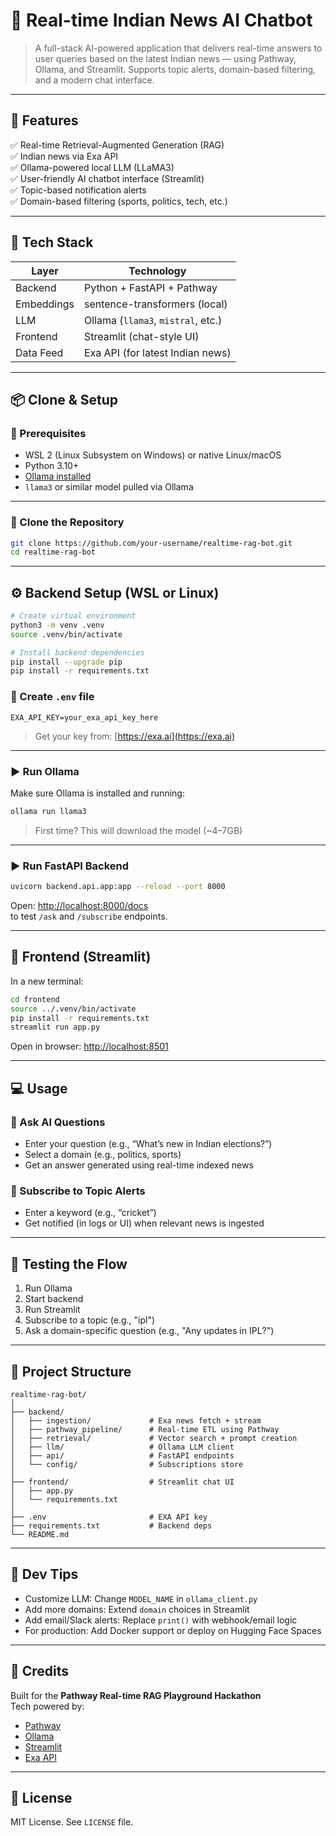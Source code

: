 
# 🧠 Real-time Indian News AI Chatbot

> A full-stack AI-powered application that delivers real-time answers to user queries based on the latest Indian news — using Pathway, Ollama, and Streamlit. Supports topic alerts, domain-based filtering, and a modern chat interface.

---

## 📌 Features

✅ Real-time Retrieval-Augmented Generation (RAG)  
✅ Indian news via Exa API  
✅ Ollama-powered local LLM (LLaMA3)  
✅ User-friendly AI chatbot interface (Streamlit)  
✅ Topic-based notification alerts  
✅ Domain-based filtering (sports, politics, tech, etc.)

---

## 🧱 Tech Stack

| Layer      | Technology         |
|------------|--------------------|
| Backend    | Python + FastAPI + Pathway |
| Embeddings | sentence-transformers (local) |
| LLM        | Ollama (`llama3`, `mistral`, etc.) |
| Frontend   | Streamlit (chat-style UI) |
| Data Feed  | Exa API (for latest Indian news) |

---

## 📦 Clone & Setup

### 🔧 Prerequisites

- WSL 2 (Linux Subsystem on Windows) or native Linux/macOS
- Python 3.10+
- [Ollama installed](https://ollama.com)
- `llama3` or similar model pulled via Ollama

---

### 📁 Clone the Repository

```bash
git clone https://github.com/your-username/realtime-rag-bot.git
cd realtime-rag-bot
```

---

## ⚙️ Backend Setup (WSL or Linux)

```bash
# Create virtual environment
python3 -m venv .venv
source .venv/bin/activate

# Install backend dependencies
pip install --upgrade pip
pip install -r requirements.txt
```

### 📄 Create `.env` file

```env
EXA_API_KEY=your_exa_api_key_here
```

> Get your key from: [https://exa.ai](https://exa.ai)

---

### ▶️ Run Ollama

Make sure Ollama is installed and running:

```bash
ollama run llama3
```

> First time? This will download the model (~4–7GB)

---

### ▶️ Run FastAPI Backend

```bash
uvicorn backend.api.app:app --reload --port 8000
```

Open: [http://localhost:8000/docs](http://localhost:8000/docs)  
to test `/ask` and `/subscribe` endpoints.

---

## 💬 Frontend (Streamlit)

In a new terminal:

```bash
cd frontend
source ../.venv/bin/activate
pip install -r requirements.txt
streamlit run app.py
```

Open in browser: [http://localhost:8501](http://localhost:8501)

---

## 💻 Usage

### 🧠 Ask AI Questions

- Enter your question (e.g., “What’s new in Indian elections?”)
- Select a domain (e.g., politics, sports)
- Get an answer generated using real-time indexed news

### 🔔 Subscribe to Topic Alerts

- Enter a keyword (e.g., “cricket”)
- Get notified (in logs or UI) when relevant news is ingested

---

## 🧪 Testing the Flow

1. Run Ollama
2. Start backend
3. Run Streamlit
4. Subscribe to a topic (e.g., "ipl")
5. Ask a domain-specific question (e.g., "Any updates in IPL?")

---

## 📁 Project Structure

```
realtime-rag-bot/
│
├── backend/
│   ├── ingestion/             # Exa news fetch + stream
│   ├── pathway_pipeline/      # Real-time ETL using Pathway
│   ├── retrieval/             # Vector search + prompt creation
│   ├── llm/                   # Ollama LLM client
│   ├── api/                   # FastAPI endpoints
│   └── config/                # Subscriptions store
│
├── frontend/                  # Streamlit chat UI
│   ├── app.py
│   └── requirements.txt
│
├── .env                       # EXA API key
├── requirements.txt           # Backend deps
└── README.md
```

---

## 🔧 Dev Tips

- Customize LLM: Change `MODEL_NAME` in `ollama_client.py`
- Add more domains: Extend `domain` choices in Streamlit
- Add email/Slack alerts: Replace `print()` with webhook/email logic
- For production: Add Docker support or deploy on Hugging Face Spaces

---

## 🤝 Credits

Built for the **Pathway Real-time RAG Playground Hackathon**  
Tech powered by:
- [Pathway](https://pathway.com/)
- [Ollama](https://ollama.com/)
- [Streamlit](https://streamlit.io/)
- [Exa API](https://exa.ai/)

---

## 🪪 License

MIT License. See `LICENSE` file.
